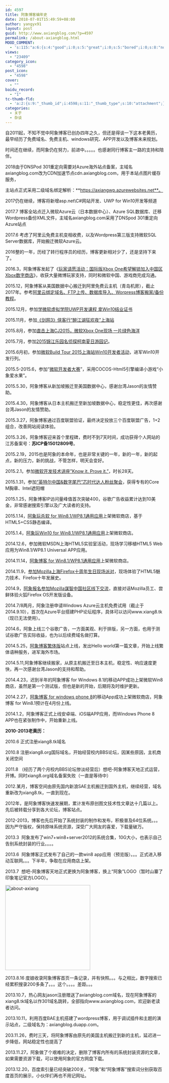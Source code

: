 ```yaml
---
id: 4597
title: 阿象博客编年史
date: 2018-07-01T15:49:59+08:00
author: yangyx91
layout: post
guid: http://www.axiangblog.com/?p=4597
permalink: /about-axiangblog.html
MOOD_COMMENT:
  - 's:115:"a:6:{s:4:"good";i:0;s:5:"great";i:0;s:5:"bored";i:0;s:8:"nonsense";i:0;s:13:"notunderstand";i:0;s:7:"passing";i:0;}";'
views:
  - "23409"
category_icon:
  - "4598"
post_icon:
  - "4598"
cover:
  - ""
baidu_record:
  - "1"
tc-thumb-fld:
  - 'a:2:{s:9:"_thumb_id";i:4598;s:11:"_thumb_type";s:10:"attachment";}'
categories:
  - 关于
  - 杂谈
---
```

自2011起，不知不觉中阿象博客已创办四年之久，但还是得谈一下这本老黄历，最早经历了免费域名、免费主机、windows研究、APP开发以及博客未来规划。

时间还在继续，而阿象仍在努力，前进中。。。。。也感谢同行博客主一路的支持和陪伴。

2018由于DNSPod 301重定向需要对Azure海外站点备案，主域名axiangblog.com改为CDN加速节点cdn.axiangblog.com，用于本站点图片缓存服务，

主站点正式采用二级域名绑定解析：**https://axiangwp.azurewebsites.net**。

2017仍在继续，博客将新增asp.net\C#网站开发、UWP for Win10开发等频道

2017.7 博客全站点迁入微软Azure云（日本数据中心）、Azure SQL数据库、迁移Wordpress备份XML文件，主域名axiangblog.com采用了DNSpod 301重定向Azure站点

2017.6 考虑了阿里云免费主机变相收费，以及Wordpress第三版支持微软SQL Server数据库，开始搬迁微软Azure云。

2016整的一年，历经了转行程序员的经历，博客更新相对少了，还是坚持下来了。

2016.3，阿象博客发起了《<a href="http://www.axiangblog.com/xbox-one-add-china-store.html" target="_blank"  rel="nofollow" >玩家请愿活动：国际版Xbox One希望解锁加入中国区Xbox数字商店</a>》，收获大量微博玩家支持，同时和微软中国、游戏商完成沟通。

2015.12，阿象博客从美国数据中心搬迁到阿里免费云主机（青岛机房），截止2017年。参考<a href="http://www.axiangblog.com/aliyun-vps-settting.html" target="_blank"  rel="nofollow" >阿里云绑定域名、FTP上传、数据库导入、Worpress博客搬家/备份教程</a>。

2015.12月，参加<a href="http://www.axiangblog.com/uwp-win10-zhengshu.html" target="_blank"  rel="nofollow" >学微软虚拟学院UWP开发课程 拿Win10结业证书</a>

2015.11月，参加<a href="http://www.axiangblog.com/jx3-shanghai.html" target="_blank"  rel="nofollow" >《剑网3》侠客行“醉江湖狂欢夜”上海站</a>

2015.8月，参加<a href="http://www.axiangblog.com/cj2015-xbox-one.html" data-slimstat-type="1" data-slimstat-callback="true" data-slimstat-tracking="false" target="_blank"  rel="nofollow" >直击上海CJ2015，微软Xbox One现场 一片绿色海洋</a>

2015.7月，参加<a href="http://www.axiangblog.com/kenan-show2015.html" data-slimstat-type="1" data-slimstat-callback="true" data-slimstat-tracking="false" target="_blank"  rel="nofollow" >2015锦江乐园名侦探柯南夏日游园记</a>。

2015.6月初，参加<a href="http://www.axiangblog.com/win10-dev-build-tour-2015.html" target="_blank" rel="noopener" rel="nofollow" >微软Build Tour 2015上海站Win10开发者活动</a>，进军Win10开发行列。

2015.5-2015.6，参加“<a href="http://windows.cocos.com/intro" target="_blank" rel="noopener" rel="nofollow" >微软开发者大赛</a>”，采用COCOS-Html5引擎编译小游戏“小象爱水果”。

2015.5.30，阿象博客从新加坡搬迁至美国数据中心，感谢台湾Jason的友情赞助。

2015.4.30，阿象博客从日本主机搬迁至新加坡数据中心，稳定性更佳，再次感谢台湾Jason的友情赞助。

2015.3.27，阿象博客通过百度联盟验证，最终决定投放三个百度联盟广告，1+2组合，改善网站阅读体验。

2015.3.26，阿象博客迎来首个里程碑，费时不到7天时间，成功获得个人网站的江苏备案号：**苏ICP备15012809号**。

2015.2.19，2015也是阿象的本命年，也是非常关键的一年，新的一年，新的起点，新的压力，新的挑战，不管怎样，明天会变好。

2015.2.1，参加<a href="http://www.axiangblog.com/know-it-prove-it-28-days-development.html" target="_blank" rel="noopener" rel="nofollow" >微软开发技术讲座”Know it. Prove it.”</a>，时长28天。

2015.1.31，参加<a href="http://www.axiangblog.com/intel-interview.html" target="_blank" rel="noopener" rel="nofollow" >“英特尔中国&数字尾巴”芯时代达人粉丝聚会</a>，获得专有的Core M胸章、Intel遮阳帽

2015.1.25，阿象博客IP访问量峰值首次突破400，谷歌广告收益累计达到10美金，非常感谢搜索引擎以及广大读者的支持。

2015.1.14，<a href="http://www.axiangblog.com/axiang-play-antivirus.html" target="_blank" rel="noopener" rel="nofollow" >阿象玩杀软 for Win8.1/WP8.1通用应用</a>上架微软商店，基于HTML5+CSS静态编译。

2015.1.4，<a href="http://www.axiangblog.com/win8-1wp8-1-app-axiang-play-win10.html" target="_blank" rel="noopener" rel="nofollow" >阿象玩Win10 for Win8.1/WP8.1通用应用</a>上架微软商店。

2014.12.6，参加微软MSDN上海HTML5实验室活动，现场学习移植HTML5 Web应用为Win8.1/WP8.1 Universal APP应用。

2014.11.14，<a href="http://www.axiangblog.com/win8-1-wp8-1-axiangblog.html" target="_blank" rel="noopener" rel="nofollow" >阿象博客 for Win8.1/WP8.1通用应用</a>上架微软商店。

2014.11.9，<a href="http://www.axiangblog.com/firefox-ten-anniversary.html" target="_blank" rel="noopener" rel="nofollow" >参加Mozilla上海Firefox十周年生日现场派对</a>，现场体验了HTML5魅力技术、Firefox十年发展史。

2014.9，<a href="http://www.axiangblog.com/mozilla-firefox-os.html" target="_blank" rel="noopener" rel="nofollow" >阿象报名参加Mozilla谋智中国社区线下交流</a>，直接对话Mozilla员工、尝鲜体验火狐Firefox OS开发版设备。

2014.7/8两月，阿象注册申请Windows Azure云主机免费试用（截止于2014.9.10），首次在Azure平台搭建PHP论坛程序，具体可以访问www.xiang8.tk（现已无法使用）。

2014.6，阿象上线三个谷歌广告，一方面美观、利于排版，另一方面，也用于测试谷歌广告实际收益，也为以后续费域名做打算。

2014.5.25，<a href="http://www.axiangblog.com/zh/" target="_blank" rel="noopener" rel="nofollow" >阿象博客繁体版</a>站点上线，发出Hello world第一篇文章，开始上线繁体语种服务，进军海外市场。

2014.5.11,阿象博客继续搬家，从原主机搬迁至日本主机，稳定性、响应速度更快，再一次感谢台湾Jason的支持和帮助。

2014.4.23，迟到半年的阿象博客 for Windows 8.1的移动APP成功上架微软Win8商店，虽然是第一个测试版，但也是新的开始，后期将及时维护更新。

2014.2.27，<a href="http://www.windowsphone.com/zh-cn/store/app/%E9%98%BF%E8%B1%A1%E5%8D%9A%E5%AE%A2/ccbf54bd-bc52-4393-8971-4cafd97bd6b4" target="_blank" rel="noopener" rel="nofollow" >阿象博客 for windows phone 8</a>的移动App成功上架微软商店，阿象博客 for Win8.1预计在4月份上线。

2014.1.2，阿象博客正式上线安卓端、iOS端APP应用，而Windows Phone 8 APP也在紧张制作中，开始重新上线。

**2010-2013老黄历：**

2010.6 正式注册xiang8.tk域名

2010.8 注册xiang8.org国际域名，开始经营校内BBS论坛，因某些原因，主机商关闭空间

2011.8 （经历了两个月校内BBS论坛惨淡经营后）想吧-阿象博客天地正式运营，开博。同时xiang8.org域名备案失败（一直是等待中）

2012.某月，博客空间由原先国内新浪SAE主机搬迁到国外主机，继续经营，域名重新改为xiang8.tk，一直到现在。

2012年，是阿象博客快速发展期，累计发布原创图文技术性文章达十几篇以上。先后被转载分享到各大论坛，博客站点。

2012-2013，博客也先后开始了系统封装的制作和发布，积极普及64位系统。。。因为严守版权，保持原味系统资源，深受广大网友的喜爱，下载量破万。

2013.3  阿象发布了win7+win8+server2012的系统合集，10G大小，也表示自己告别系统封装的行业。。。。

2013.6  阿象博客正式发布了自己的一款win8 app应用（预览版）。。。正式进入移动互联网。。。下半年，争取在应用商店上架。

2013.7  想吧-阿象博客天地正式更换为阿象博客，换上“阿象”LOGO（暂时山寨了印象笔记官方LOGO）。

<a href="http://www.axiangblog.com/wp-content/uploads/2014/05/about-axiang.jpg" target="_blank"  rel="nofollow" ><img loading="lazy" class="aligncenter size-full wp-image-4598" src="http://www.axiangblog.com/wp-content/uploads/2014/05/about-axiang.jpg" alt="about-axiang" width="270" height="270" /></a>

2013.8.16 度娘收录阿象博客首页一条记录，并有快照。。。与之相比，数字搜索已经累积搜录200多条了。。。这个。。。。差距。。。

2013.10.7，热心网友jason注册赠送了axiangblog.com域名，现在阿象博客的xiang8.tk域名以作301域名跳转，全部指向www.axiangblog.com，欢迎新老读者访问。

2013.10.11，利用百度BAE主机搭建了wordpress博客，用于调试插件和主题的演示站点，二级域名为：axiangblog.duapp.com。

203.11.26，费时三天，将阿象博客由原先的美国主机搬迁到新的主机，延迟进一步降低，网站稳定性也提高了

2013.11.27，阿象做了个艰难的决定，删除了博客内所有的系统封装资源的文章，如果需要资源下载，可以使用阿象的官方网盘下载。

2013.12.20，百度索引量已经突破200关，“阿象”和“阿象博客”搜索词分别获取百度首页的展示，小伙伴们再也不用记网址。